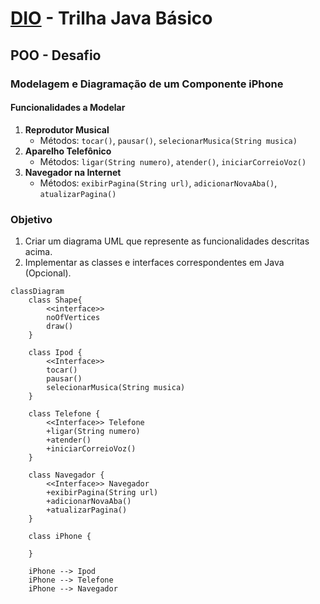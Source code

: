 # [DIO](www.dio.me) - Trilha Java Básico

## POO - Desafio

### Modelagem e Diagramação de um Componente iPhone

#### Funcionalidades a Modelar
1. **Reprodutor Musical**
   - Métodos: `tocar()`, `pausar()`, `selecionarMusica(String musica)`
2. **Aparelho Telefônico**
   - Métodos: `ligar(String numero)`, `atender()`, `iniciarCorreioVoz()`
3. **Navegador na Internet**
   - Métodos: `exibirPagina(String url)`, `adicionarNovaAba()`, `atualizarPagina()`

### Objetivo
1. Criar um diagrama UML que represente as funcionalidades descritas acima.
2. Implementar as classes e interfaces correspondentes em Java (Opcional).

```mermaid
classDiagram
    class Shape{
        <<interface>>
        noOfVertices
        draw()
    }
    
    class Ipod {
        <<Interface>>
        tocar()
        pausar()
        selecionarMusica(String musica)
    }

    class Telefone {
        <<Interface>> Telefone
        +ligar(String numero)
        +atender()
        +iniciarCorreioVoz()
    }

    class Navegador {
        <<Interface>> Navegador
        +exibirPagina(String url)
        +adicionarNovaAba()
        +atualizarPagina()
    }

    class iPhone {
    
    }

    iPhone --> Ipod
    iPhone --> Telefone
    iPhone --> Navegador
```

